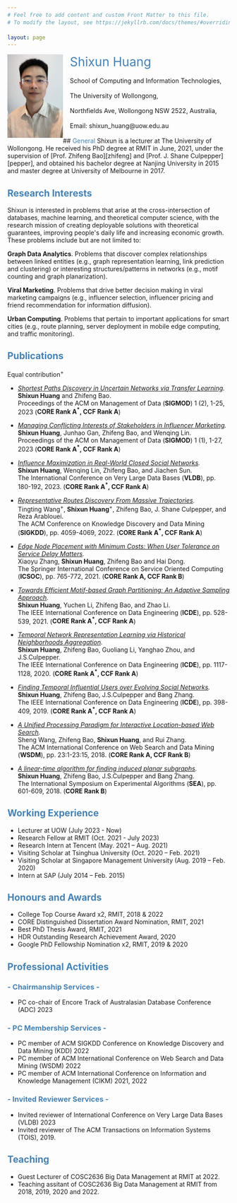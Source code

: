```yaml
---
# Feel free to add content and custom Front Matter to this file.
# To modify the layout, see https://jekyllrb.com/docs/themes/#overriding-theme-defaults

layout: page
---
```



<img style="float: left;" src="WechatIMG160.jpeg"  width="25%" height="auto">
&nbsp;&nbsp;&nbsp;&nbsp;<span style="color:steelblue;font-size:2em;">Shixun Huang</span> <br />
<br />
&nbsp;&nbsp;&nbsp;&nbsp;School of Computing and Information Technologies, <br />
<br />
&nbsp;&nbsp;&nbsp;&nbsp;The University of Wollongong, <br />
<br />
&nbsp;&nbsp;&nbsp;&nbsp;Northfields Ave, Wollongong NSW 2522, Australia, <br />
<br />
&nbsp;&nbsp;&nbsp;&nbsp;Email: shixun_huang@uow.edu.au

<br />
<br />
## <span style="color:steelblue">General</span>
Shixun is a lecturer at The University of Wollongong. He received his PhD degree at RMIT in June, 2021, under the supervision of [Prof. Zhifeng Bao][zhifeng] and [Prof. J. Shane Culpepper][pepper], and obtained his bachelor degree at Nanjing University in 2015 and master degree at University of Melbourne in 2017. 

[zhifeng]: https://baozhifeng.net/
[pepper]: https://culpepper.io

## <span style="color:steelblue">Research Interests</span>
Shixun is interested in problems that arise at the cross-intersection of databases, machine learning, and theoretical computer science, with the research mission of creating deployable solutions with theoretical guarantees, improving people's daily life and increasing economic growth. These problems include but are not limited to:

**Graph Data Analytics**. Problems that discover complex relationships between linked entities (e.g., graph representation learning, link prediction and clustering) or interesting structures/patterns in networks (e.g., motif counting and graph planarization).

**Viral Marketing**. Problems that drive better decision making in viral marketing campaigns (e.g., influencer selection, influencer pricing and friend recommendation for information diffusion).

**Urban Computing**. Problems that pertain to important applications for smart cities (e.g., route planning, server deployment in mobile edge computing, and traffic monitoring). 

<!---
-->

## <span style="color:steelblue">Publications</span>
Equal contribution<sup>+</sup><br />


* <em>[Shortest Paths Discovery in Uncertain Networks via Transfer Learning](https://dl.acm.org/doi/10.1145/3589286).</em> <br />
**Shixun Huang** and Zhifeng Bao. <br />
Proceedings of the ACM on Management of Data (**SIGMOD**) 1 (2), 1-25, 2023 (**CORE Rank A<sup>*</sup>, CCF Rank A**) <br />

* <em>[Managing Conflicting Interests of Stakeholders in Influencer Marketing](https://dl.acm.org/doi/10.1145/3588934).</em> <br />
**Shixun Huang**, Junhao Gan, Zhifeng Bao, and Wenqing Lin. <br />
Proceedings of the ACM on Management of Data (**SIGMOD**) 1 (1), 1-27, 2023 (**CORE Rank A<sup>*</sup>, CCF Rank A**) <br />


* <em>[Influence Maximization in Real-World Closed Social Networks](https://www.vldb.org/pvldb/vol16/p180-bao.pdf).</em> <br />
**Shixun Huang**, Wenqing Lin, Zhifeng Bao, and Jiachen Sun. <br />
The International Conference on Very Large Data Bases (**VLDB**), pp. 180-192, 2023. (**CORE Rank A<sup>*</sup>, CCF Rank A**) <br />


* <em>[Representative Routes Discovery From Massive Trajectories](https://dl.acm.org/doi/pdf/10.1145/3534678.3539079).</em> <br />
Tingting Wang<sup>+</sup>, **Shixun Huang**<sup>+</sup>, Zhifeng Bao, J. Shane Culpepper, and Reza Arablouei. <br />
The ACM Conference on Knowledge Discovery and Data Mining (**SIGKDD**), pp. 4059-4069, 2022. (**CORE Rank A<sup>*</sup>, CCF Rank A**) <br />

* <em>[Edge Node Placement with Minimum Costs: When User Tolerance on Service Delay Matters](./papers/ICSOC2021.pdf).</em> <br />
Xiaoyu Zhang, **Shixun Huang**, Zhifeng Bao and Hai Dong. <br />
The Springer International Conference on Service Oriented Computing (**ICSOC**), pp. 765-772, 2021. (**CORE Rank A, CCF Rank B**) <br />

* <em>[Towards Efficient Motif-based Graph Partitioning: An Adaptive Sampling Approach](./papers/TR.pdf).</em> <br />
**Shixun Huang**, Yuchen Li, Zhifeng Bao, and Zhao Li. <br />
The IEEE International Conference on Data Engineering (**ICDE**), pp. 528-539, 2021. (**CORE Rank A<sup>*</sup>, CCF Rank A**) <br />

* <em>[Temporal Network Representation Learning via Historical Neighborhoods Aggregation](./papers/icde2020.pdf).</em> <br />
**Shixun Huang**, Zhifeng Bao, Guoliang Li, Yanghao Zhou, and J.S.Culpepper. <br />
The IEEE International Conference on Data Engineering (**ICDE**), pp. 1117-1128, 2020. (**CORE Rank A<sup>*</sup>, CCF Rank A**) <br />

* <em>[Finding Temporal Influential Users over Evolving Social Networks](./papers/icde2019.pdf).</em> <br />
**Shixun Huang**, Zhifeng Bao, J.S.Culpepper and Bang Zhang. <br />
The IEEE International Conference on Data Engineering (**ICDE**), pp. 398-409, 2019. (**CORE Rank A<sup>*</sup>, CCF Rank A**) <br />

* <em>[A Unified Processing Paradigm for Interactive Location-based Web Search](./papers/wsdm18.pdf).</em> <br />
Sheng Wang, Zhifeng Bao, **Shixun Huang**, and Rui Zhang. <br />
The ACM International Conference on Web Search and Data Mining (**WSDM**), pp. 23:1-23:15, 2018. (**CORE Rank A, CCF Rank B**) <br />

* <em>[A linear-time algorithm for finding induced planar subgraphs](./papers/SEA2018.pdf).</em> <br />
**Shixun Huang**, Zhifeng Bao, J.S.Culpepper and Bang Zhang. <br />
The International Symposium on Experimental Algorithms (**SEA**), pp. 601-609, 2018. (**CORE Rank B**)  <br />


##  <span style="color:steelblue">Working Experience</span>
* Lecturer at UOW (July 2023 - Now)
* Research Fellow at RMIT (Oct. 2021 - July 2023)
* Research Intern at Tencent (May.  2021 – Aug.  2021)
* Visiting Scholar at Tsinghua University (Oct.  2020 – Feb.  2021)
* Visiting Scholar at Singapore Management University (Aug.  2019 – Feb.  2020)
* Intern at SAP (July 2014 – Feb.  2015)


## <span style="color:steelblue">Honours and Awards</span>
* College Top Course Award x2, RMIT, 2018 & 2022 
* CORE Distinguished Dissertation Award Nomination, RMIT, 2021 
* Best PhD Thesis Award, RMIT, 2021
* HDR Outstanding Research Achievement Award, 2020
* Google PhD Fellowship Nomination x2, RMIT, 2019 & 2020


## <span style="color:steelblue">Professional Activities</span>
### <span style="color:steelblue">- Chairmanship Services -</span>
* PC co-chair of Encore Track of Australasian Database Conference (ADC) 2023

### <span style="color:steelblue">- PC Membership Services -</span>
* PC member of ACM SIGKDD Conference on Knowledge Discovery and Data Mining (KDD) 2022
* PC member of ACM International Conference on Web Search and Data Mining (WSDM) 2022
* PC member of ACM International Conference on Information and Knowledge Management (CIKM) 2021, 2022

### <span style="color:steelblue">- Invited Reviewer Services -</span>
* Invited reviewer of International Conference on Very Large Data Bases (VLDB) 2023
* Invited reviewer of The ACM Transactions on Information Systems (TOIS), 2019.


## <span style="color:steelblue">Teaching</span>
* Guest Lecturer of COSC2636 Big Data Management at RMIT at 2022.
* Teaching assitant of COSC2636 Big Data Management at RMIT from 2018, 2019, 2020 and 2022.

<script type='text/javascript' id='clustrmaps' src='//cdn.clustrmaps.com/map_v2.js?cl=ffffff&w=150&t=n&d=z00anpUiOEQnioyPzKBc2tZKX6F9R5aehC1q7W_rZhw'></script>
<!---
<script type="text/javascript" id="clustrmaps" src="//clustrmaps.com/map_v2.js?d=z00anpUiOEQnioyPzKBc2tZKX6F9R5aehC1q7W_rZhw&cl=ffffff&w=a"></script>



### Research Projects
* **Combinatorial Optimization in Graphs**.

    Many real-world problems (e.g., influencers selection for advertising and friend recommendation) in graphs (e.g., social networks, product networks and knowledge graphs) can be formulated as combinatorial problems. I am interested in solving them by proposing scalable and effective algorithms with different techniques such as randomization and sampling.
    
* **Machine Learning in Graphs**.

    I am interested in adopting and extending the state-of-the-arts machine learning techniques (e.g., convolution neural networks, sequence to sequence models and reinforcement learning) from other fields (e.g., natural language processing and computer vision) into graphs, such that many notoriously hard problems (e.g., link prediction, node and label classification and finding the shortest path) in graphs can be effectively solved and human can get inspirations from learning models to design new algorithms.

* **Community Dectection in Graphs**.

    Individual decisions are not made in isolation since people biasedly interact with and impose peer pressure on each other, which is largely caused by homophily and results in the formation of community. I am interested in mining insightful topological information (e.g., interaction patterns) and leveraging this information to detect community.
-->
    
    



